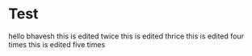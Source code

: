 # Test
hello 
bhavesh
this is edited twice 
this is edited thrice
this is edited four times
this is edited five times
